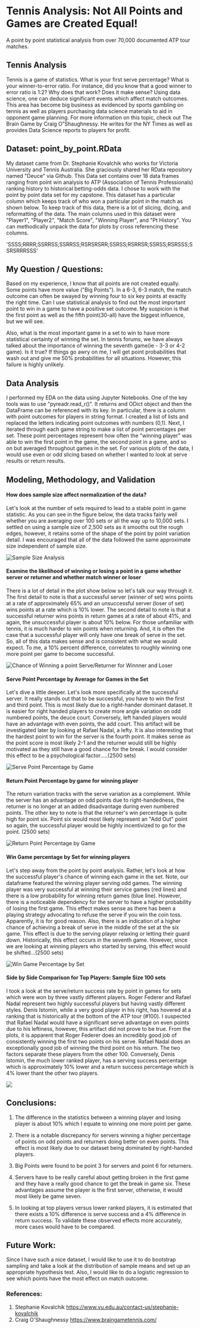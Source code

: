 # Tennis Analysis: Not All Points and Games are Created Equal!
A point by point statistical analysis from over 70,000 documented ATP tour matches.

## Tennis Analysis
Tennis is a game of statistics.  What is your first serve percentage?  What is your winner-to-error ratio.  For instance, did you know that a good winner to error ratio is 1:2?  Why does that work?  Does it make sense?  Using data science,  one can deduce significant events which affect match outcomes.  This area has become big business as evidenced by sports gambling on tennis as well as players purchasing data science materials to aid in opponent game planning.   For more information on this topic, check out The Brain Game by Craig O”Shaughnessy.  He writes for the NY Times as well as provides Data Science reports to players for profit.

## Dataset: point_by_point.RData
My dataset came from Dr. Stephanie Kovalchik who works for Victoria University and Tennis Australia.  She graciously shared her RData repository named "Deuce" via Github. This Data set contains over 18 data frames ranging from point win analysis to ATP (Association of Tennis Professionals) ranking history to historical betting-odds data. I chose to work with the point by point data set for my capstone.  This dataset has a particular column which keeps track of who won a particular point in the match as shown below.  To keep track of this data, there is a lot of slicing, dicing, and reformatting of the data.  The main columns used in this dataset were "Player1", "Player2", "Match Score", "Winning Player", and "Pt History".  You can methodically unpack the data for plots by cross referencing these columns.

'SSSS;RRRR;SSRRSS;SSRRSS;RSRSRSRR;SSRSS;RSRRSR;SSRSS;RSRSSS;SSRSRRRSSS'

## My Question / Questions:
Based on my experience, I know that all points are not created equally.  Some points have more value ("Big Points").  In a 6-3, 6-3 match, the match outcome can often be swayed by winning four to six key points at exactly the right time.  Can I use statistical analysis to find out the most important point to win in a game to have a positive set outcome.  My suspicion is that the first point as well as the fifth point(30-all) have the biggest influence, but we will see.

Also, what is the most important game in a set to win to have more statistical certainty of winning the set.  In tennis forums, we have always talked about the importance of winning the seventh game(ie - 3-3 or 4-2 game).  Is it true?  If things go awry on me,  I will get point probabilities that wash out and give me 50% probabilities for all situations.  However, this failure is highly unlikely.

## Data Analysis
I performed my EDA on the data using Jupyter Notebooks.  One of the key tools was to use "pyreadr.read_r()".  It returns and ODict object and then the DataFrame can be referenced with its key.  In particular, there is a column with point outcomes for players in string format.  I created a list of lists and replaced the letters indicating point outcomes with numbers (0,1).  Next, I iterated through each game string to make a list of point percentages per set.  These point percentages represent how often the "winning player"  was able to win the first point in the game, the second point in a game, and so on but averaged throughout games in the set.  For various plots of the data, I would use even or odd slicing based on whether I wanted to look at serve results or return results.  

## Modeling, Methodology, and Validation

#### How does sample size affect normalization of the data?
Let's look at the number of sets required to lead to a stable point in game statistic.  As you can see in the figure below, the data tracks fairly well whether you are averaging over 100 sets or all the way up to 10,000 sets.  I settled on using a sample size of 2,500 sets as it smooths out the rough edges, however, it retains some of the shape of the point by point variation detail.  I was encouraged that all of the data followed the same approximate size independent of sample size.

![Sample Size Analysis][SampleSize]

#### Examine the likelihood of winning or losing a point in a game whether server or returner and whether match winner or loser
There is a lot of detail in the plot show below so let's talk our way through it.  The first detail to note is that a successful server (winner of set) wins points at a rate of approximately 65% and an unsuccessful server (loser of set) wins points at a rate which is 10% lower.  The second detail to note is that a successful returner wins points in return games at a rate of about 41%, and again, the unsuccessful player is about 10% below.  For those unfamiliar with tennis, it is much harder to win points when returning.  And, it is often the case that a successful player will only have one break of serve in the set.  So, all of this data makes sense and is consistent with what we would expect.  To me, a 10% percent difference, correlates to roughly winning one more point per game to become successful.

![Chance of Winning a point Serve/Returner for Winnner and Loser][WinnerLoserPts]

#### Serve Point Percentage by Average for Games in the Set
Let's dive a little deeper.  Let's look more specifically at the successful server.  It really stands out that to be successful, you have to win the first and third point.  This is most likely due to a right-hander dominant dataset.  It is easier for right handed players to create more angle variation on odd numbered points, the deuce court.  Conversely, left handed players would have an advantage with even points, the add court.  This artifact will be investigated later by looking at Rafael Nadal, a lefty.  It is also interesting that the hardest point to win for the server is the fourth point.  It makes sense as the point score is most likely 2-1 and the returner would still be highly motivated as they still have a good chance for the break.  I would consider this effect to be a psychological factor.....(2500 sets)

![Serve Point Percentage by Game][Serve_Pt]

#### Return Point Percentage by game for winning player
The return variation tracks with the serve variation as a complement.  While the server has an advantage on odd points due to right-handedness,  the returner is no longer at an added disadvantage during even numbered points.  The other key to note is that the returner's win percentage is quite high for point six.  Point six would most likely represent an "Add Out" point so again, the successful player would be highly incentivized to go for the point. (2500 sets)

![Return Point Percentage by Game][Return_Pt]

#### Win Game percentage by Set for winning players
Let's step away from the point by point analysis.  Rather, let's look at how the successful player's chance of winning each game in the set.  Note, our dataframe featured the winning player serving odd games.  The winning player was very successful at winning their service games (red lines) and there is a low probability for winning return games (blue line).  However, there is a noticeable dependency for the server to have a higher probability of losing the first game.  This effect makes sense as there has been a playing strategy advocating to refuse the serve if you win the coin toss.  Apparently, it is for good reason.  Also, there is an indication of a higher chance of achieving a break of serve in the middle of the set at the six game.  This effect is due to the serving player relaxing or letting their guard down.  Historically, this effect occurs in the seventh game.  However, since we are looking at winning players who started by serving, this effect would be shifted...(2500 sets)

![Win Game Percentage by Set][Win_Game]

#### Side by Side Comparison for Top Players: Sample Size 100 sets
I took a look at the serve/return success rate by point in games for sets which were won by three vastly different players.  Roger Federer and Rafael Nadal represent two highly successful players but having vastly different styles.  Denis Istomin, while a very good player in his right, has hovered at a ranking that is historically at the bottom of the ATP tour (#100).  I suspected that Rafael Nadal would have a significant serve advantage on even points due to his leftiness, however, this artifact did not prove to be true.  From the plots, it is apparent that Roger Federer does an incredibly good job of consistently winning the first two points on his serve.  Rafael Nadal does an exceptionally good job of winning the third point on his return.  The two factors separate these players from the other 100.  Conversely, Denis Istomin, the much lower ranked player, has a serving success percentage which is approximately 10% lower and a return success percentage which is 4% lower thant the other two players.

![](images/Comparison.png)









<!--|Percentile|         Pts won    |
|     ----:|:---                   |
|min       |        0              |
|25%       |        10             |
|50%       |        50             |
|75%       |        30             |
|max       |        10             |-->


## Conclusions:
1. The difference in the statistics between a winning player and losing player is about 10% which I equate to winning one more point per game.

2.  There is a notable discrepancy for servers winning a higher percentage of points on odd points and returners doing better on even points.  This effect is most likely due to our dataset being dominated by right-handed players.

3.  Big Points were found to be point 3 for servers and point 6 for returners.

4.  Servers have to be really careful about getting broken in the first game and they have a really good chance to get the break in game six.  These advantages assume the player is the first server, otherwise, it would most likely be game seven.

5.  In looking at top players versus lower ranked players,  it is estimated that there exists a 10% difference is serve success and a 4% difference in return success.  To validate these observed effects more accurately, more cases would have to be compared.

## Future Work:
Since I have such a nice dataset, I would like to use it to do bootstrap sampling and take a look at the distribution of sample means and set up an appropriate hypothesis test.  Also, I would like to do a logistic regression to see which points have the most effect on match outcome.

### References:
1. Stephanie Kovalchik https://www.vu.edu.au/contact-us/stephanie-kovalchik
2. Craig O'Shaughnessy https://www.braingametennis.com/



[Serve_Pt]: images/ServeWinPtPerc.png
[Return_Pt]: images/ReturnWinPtPerc.png
[Win_Game]: images/WinGameSetPerc.png
[WinnerLoserPts]: images/WinnerLoserPts.png
[SampleSize]: images/SampleSize.png
[dataframe]: images/exampleDF.png
[WorseCase]: images/WorstCase.png
